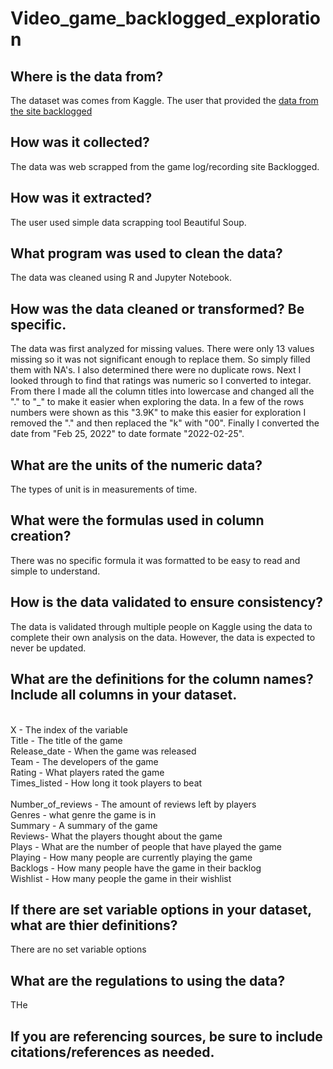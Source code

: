# Video_game_backlogged_exploration

## Where is the data from? ​
The dataset was comes from Kaggle. The user that provided the [data from the site backlogged](https://www.kaggle.com/datasets/arnabchaki/popular-video-games-1980-2023)

    
## How was it collected?​
The data was web scrapped from the game log/recording site Backlogged.
    
## How was it extracted?​
The user used simple data scrapping tool Beautiful Soup.    

## What program was used to clean the data?​
The data was cleaned using R and Jupyter Notebook.

## How was the data cleaned or transformed? Be specific.​
The data was first analyzed for missing values. There were only 13 values missing so it was not significant enough to replace them. So simply filled them with NA's. I also determined there were no duplicate rows. Next I looked through to find that ratings was numeric so I converted to integar. From there I made all the column titles into lowercase and changed all the "." to "_" to make it easier when exploring the data. In a few of the rows numbers were shown as this "3.9K" to make this easier for exploration I removed the "." and then replaced the "k" with "00". Finally I converted the date from "Feb 25, 2022" to date formate "2022-02-25".

## What are the units of the numeric data?​
The types of unit is in measurements of time.

## What were the formulas used in column creation?​
There was no specific formula it was formatted to be easy to read and simple to understand.

## How is the data validated to ensure consistency?​
The data is validated through multiple people on Kaggle using the data to complete their own analysis on the data. However, the data is expected to never be updated.  

## What are the definitions for the column names? Include all columns in your dataset.​
<br> X - The index of the variable 
<br> Title - The title of the game
<br> Release_date - When the game was released 
<br> Team - The developers of the game
<br> Rating - What players rated the game
<br> Times_listed - How long it took players to beat    
<br> Number_of_reviews - The amount of reviews left by players 
<br> Genres - what genre the game is in 
<br> Summary - A summary of the game 
<br> Reviews- What the players thought about the game 
<br> Plays - What are the number of people that have played the game 
<br> Playing - How many people are currently playing the game 
<br> Backlogs - How many people have the game in their backlog 
<br> Wishlist - How many people the game in their wishlist

 
## If there are set variable options in your dataset, what are thier definitions? ​
There are no set variable options

## What are the regulations to using the data? 
THe 

## If you are referencing sources, be sure to include citations/references as needed.
